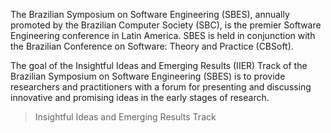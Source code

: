 The Brazilian Symposium on Software Engineering (SBES), annually promoted by the Brazilian Computer Society (SBC), is the premier Software Engineering conference in Latin America. SBES is held in conjunction with the Brazilian Conference on Software: Theory and Practice (CBSoft).

The goal of the Insightful Ideas and Emerging Results (IIER) Track of the Brazilian Symposium on Software Engineering (SBES) is to provide researchers and practitioners with a forum for presenting and discussing innovative and promising ideas in the early stages of research.

> Insightful Ideas and Emerging Results Track